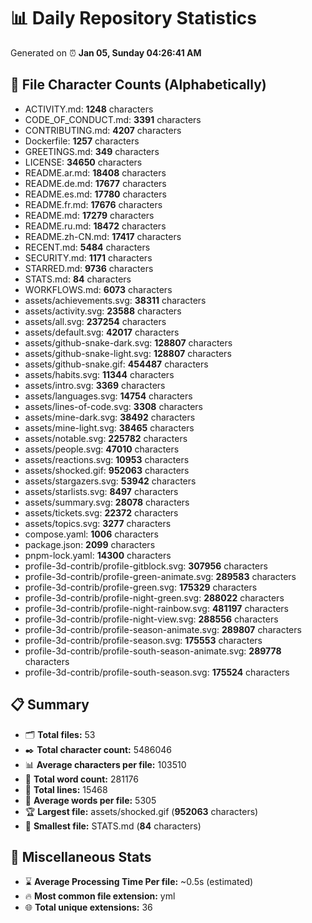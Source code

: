 # 📊 Daily Repository Statistics
Generated on ⏰ **Jan 05, Sunday 04:26:41 AM**

## 📂 File Character Counts (Alphabetically)
- ACTIVITY.md: **1248** characters
- CODE_OF_CONDUCT.md: **3391** characters
- CONTRIBUTING.md: **4207** characters
- Dockerfile: **1257** characters
- GREETINGS.md: **349** characters
- LICENSE: **34650** characters
- README.ar.md: **18408** characters
- README.de.md: **17677** characters
- README.es.md: **17780** characters
- README.fr.md: **17676** characters
- README.md: **17279** characters
- README.ru.md: **18472** characters
- README.zh-CN.md: **17417** characters
- RECENT.md: **5484** characters
- SECURITY.md: **1171** characters
- STARRED.md: **9736** characters
- STATS.md: **84** characters
- WORKFLOWS.md: **6073** characters
- assets/achievements.svg: **38311** characters
- assets/activity.svg: **23588** characters
- assets/all.svg: **237254** characters
- assets/default.svg: **42017** characters
- assets/github-snake-dark.svg: **128807** characters
- assets/github-snake-light.svg: **128807** characters
- assets/github-snake.gif: **454487** characters
- assets/habits.svg: **11344** characters
- assets/intro.svg: **3369** characters
- assets/languages.svg: **14754** characters
- assets/lines-of-code.svg: **3308** characters
- assets/mine-dark.svg: **38492** characters
- assets/mine-light.svg: **38465** characters
- assets/notable.svg: **225782** characters
- assets/people.svg: **47010** characters
- assets/reactions.svg: **10953** characters
- assets/shocked.gif: **952063** characters
- assets/stargazers.svg: **53942** characters
- assets/starlists.svg: **8497** characters
- assets/summary.svg: **28078** characters
- assets/tickets.svg: **22372** characters
- assets/topics.svg: **3277** characters
- compose.yaml: **1006** characters
- package.json: **2099** characters
- pnpm-lock.yaml: **14300** characters
- profile-3d-contrib/profile-gitblock.svg: **307956** characters
- profile-3d-contrib/profile-green-animate.svg: **289583** characters
- profile-3d-contrib/profile-green.svg: **175329** characters
- profile-3d-contrib/profile-night-green.svg: **288022** characters
- profile-3d-contrib/profile-night-rainbow.svg: **481197** characters
- profile-3d-contrib/profile-night-view.svg: **288556** characters
- profile-3d-contrib/profile-season-animate.svg: **289807** characters
- profile-3d-contrib/profile-season.svg: **175553** characters
- profile-3d-contrib/profile-south-season-animate.svg: **289778** characters
- profile-3d-contrib/profile-south-season.svg: **175524** characters

## 📋 Summary
- 🗂️ **Total files:** 53
- ✒️ **Total character count:** 5486046
- 📊 **Average characters per file:** 103510
- 📝 **Total word count:** 281176
- 🧾 **Total lines:** 15468
- 📐 **Average words per file:** 5305
- 🏆 **Largest file:** assets/shocked.gif (**952063** characters)
- 🥉 **Smallest file:** STATS.md (**84** characters)

## 🌟 Miscellaneous Stats
- ⌛ **Average Processing Time Per file:** ~0.5s (estimated)
- 🔥 **Most common file extension:** yml
- 🌐 **Total unique extensions:** 36
